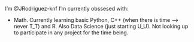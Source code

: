 I’m @JRodriguez-knf
I’m currently obssesed with:
- Math.
Currently learning basic Python, C++ (when there is time --> never T_T) and R.
Also Data Science (just starting U_U).
Not looking up to participate in any project for the time being.


